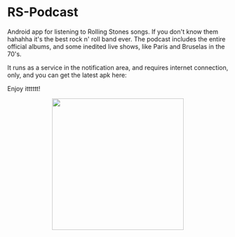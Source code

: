 # RS-Podcast

Android app for listening to Rolling Stones songs. If you don't know them hahahha it's the best rock n' roll band ever. The podcast includes the entire official albums, and some inedited live shows, like Paris and Bruselas in the 70's.

It runs as a service in the notification area, and requires internet connection, only, and you can get the latest apk here:

Enjoy itttttt!

<p align="center">
<img height="300" src="https://user-images.githubusercontent.com/40904281/192660100-2e176bbc-e63b-45cf-b309-38559457fcec.png">
</p>
